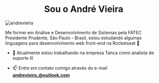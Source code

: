 <h1 align="center">Sou o André Vieira</h1>

<p align="left"> <img src="https://komarev.com/ghpvc/?username=dehvieira" alt="andrevieira" /> </p>

<p align="left">
 Me formei em Análise e Desenvolvimento de Sistemas pela FATEC Presidente Prudente, São Paulo - Brasil, estou estudando algumas linguagens para desenvolvimento web front-end na Rocketseat 🚀
</p>

- 🔭 Atualmente estou trabalhando na empresa Tanca como analista de suporte III

- 📫 Entre em contato comigo através do e-mail **andrevieira_@outlook.com**
